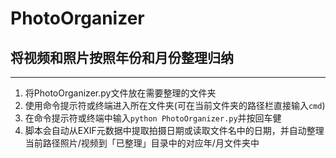 # PhotoOrganizer
## 将视频和照片按照年份和月份整理归纳
---
1. 将PhotoOrganizer.py文件放在需要整理的文件夹
2. 使用命令提示符或终端进入所在文件夹(可在当前文件夹的路径栏直接输入```cmd```)
3. 在命令提示符或终端中输入```python PhotoOrganizer.py```并按回车健
4. 脚本会自动从EXIF元数据中提取拍摄日期或读取文件名中的日期，并自动整理当前路径照片/视频到「已整理」目录中的对应年/月文件夹中
